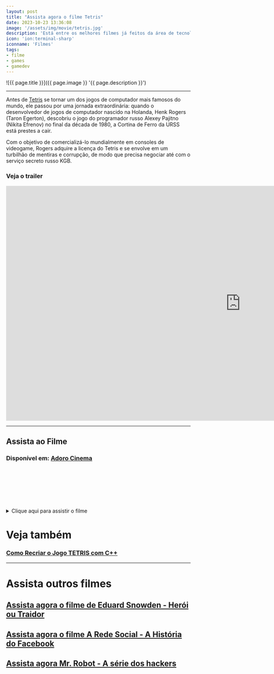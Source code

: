 ```yaml
---
layout: post
title: "Assista agora o filme Tetris"
date: 2023-10-23 13:36:08
image: '/assets/img/movie/tetris.jpg'
description: 'Está entre os melhores filmes já feitos da área de tecnologia!'
icon: 'ion:terminal-sharp'
iconname: 'Filmes'
tags:
- filme
- games
- gamedev
---
```


![{{ page.title }}]({{ page.image }} '{{ page.description }}')

---

Antes de [Tetris](https://terminalroot.com.br/2022/09/como-recriar-o-jogo-tetris-com-cpp.html) se tornar um dos jogos de computador mais famosos do mundo, ele passou por uma jornada extraordinária: quando o desenvolvedor de jogos de computador nascido na Holanda, Henk Rogers (Taron Egerton), descobriu o jogo do programador russo Alexey Pajitno (Nikita Efrenov) no final da década de 1980, a Cortina de Ferro da URSS está prestes a cair. 

Com o objetivo de comercializá-lo mundialmente em consoles de videogame, Rogers adquire a licença do Tetris e se envolve em um turbilhão de mentiras e corrupção, de modo que precisa negociar até com o serviço secreto russo KGB.

### Veja o trailer
<iframe width="1280" height="640" src="https://www.youtube.com/embed/cZ9j8KlB96M" title="TETRIS | Trailer (2023) Dublado" frameborder="0" allow="accelerometer; autoplay; clipboard-write; encrypted-media; gyroscope; picture-in-picture; web-share" allowfullscreen></iframe>

---

## Assista ao Filme
### Disponível em: [Adoro Cinema](https://www.adorocinema.com/filmes/filme-285354/)

<!-- MINI ADS -->
<script async src="//pagead2.googlesyndication.com/pagead/js/adsbygoogle.js"></script>
<!-- Games Root -->
<ins class="adsbygoogle"
style="display:inline-block;width:730px;height:95px"
data-ad-client="ca-pub-2838251107855362"
data-ad-slot="5351066970"></ins>
<script>
(adsbygoogle = window.adsbygoogle || []).push({});
</script>

<details>
 <summary>Clique aqui para assistir o filme</summary>

<!-- SQUARE - GAMES ROOT -->
<script async src="//pagead2.googlesyndication.com/pagead/js/adsbygoogle.js"></script>
<ins class="adsbygoogle"
style="display:inline-block;width:336px;height:280px"
data-ad-client="ca-pub-2838251107855362"
data-ad-slot="5351066970"></ins>
<script>
(adsbygoogle = window.adsbygoogle || []).push({});
</script>

<iframe style="border:none;" src="https://drive.google.com/file/d/1nqqiso9Dlxqu7nDoV_miT7P-YzUTuAsu/preview" width="950" height="400" allowfullscreen></iframe>
<blockquote>
<b>Esse filme não faz parte do Blog Terminal Root, encontrei na internet e postei aqui. Logo, não me solicite o arquivo para download!</b>
</blockquote>

<script>
  window.onload = function() {
    setTimeout(function() {
      if ( typeof(window.google_jobrunner) === "undefined" ) {
        console.log("ad blocker installed");
      } else {
        console.log("no ad blocking found.");
      }
    }, 10000);
  };
</script>

</details>


# Veja também
### [Como Recriar o Jogo TETRIS com C++](https://terminalroot.com.br/2022/09/como-recriar-o-jogo-tetris-com-cpp.html)

---

# Assista outros filmes
## [Assista agora o filme de Eduard Snowden - Herói ou Traidor](https://terminalroot.com.br/2019/07/assista-o-filme-de-eduard-snowden-completo.html)
## [Assista agora o filme A Rede Social - A História do Facebook](https://terminalroot.com.br/2019/08/assista-agora-o-filme-a-rede-social-a-historia-do-facebook.html)
## [Assista agora Mr. Robot - A série dos hackers](https://terminalroot.com.br/2020/06/assista-agora-mr-robot-a-serie-dos-hackers.html)


